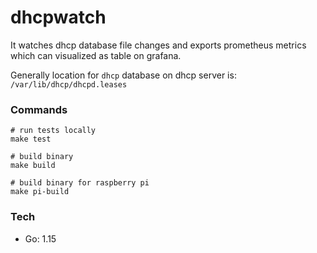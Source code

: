 # dhcpwatch

It watches dhcp database file changes and exports
prometheus metrics which can visualized as table on grafana.

Generally location for `dhcp` database on dhcp server is:
`/var/lib/dhcp/dhcpd.leases`


### Commands

```shell
# run tests locally
make test

# build binary
make build

# build binary for raspberry pi
make pi-build
```

### Tech
- Go: 1.15
